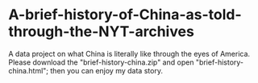 # A-brief-history-of-China-as-told-through-the-NYT-archives
A data project on what China is literally like through the eyes of America. Please download the "brief-history-china.zip" and open "brief-history-china.html"; then you can enjoy my data story.
